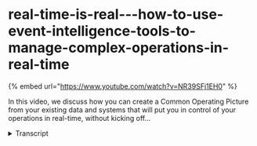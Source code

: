 # real-time-is-real---how-to-use-event-intelligence-tools-to-manage-complex-operations-in-real-time
{% embed url="https://www.youtube.com/watch?v=NR39SFj1EH0" %}



In this video, we discuss how you can create a Common Operating Picture from your existing data and systems that will put you in control of your operations in real-time, without kicking off...
<details>
<summary>Transcript</summary>In this video, we discuss how you can create a Common Operating Picture from your existing data and systems that will put you in control of your operations in real-time, without kicking off...
welcome to this overview presentation on

xmpro's event intelligence tools that

help you manage complex operations in

real time at scale XM Pro enables you to

create a common operating picture that

informs you of what business events are

happening or likely to happen and put

you in control of how you respond to

these events that impact your operations

I'd like to start with an example of an

XM Pro customer who got this right

This Global Mining Company reduced

underground conveyor downtime for a

specific failure mode by more than 70

percent and as a result I gained 184

hours of additional production equating

to about 44 000 product tons for this

particular mine all this happened one

mile underground and XM Pro provides a

common operating picture for 52

conveyors covering more than 50 miles or

80 kilometers of underground tunnels

this common operating picture is a

simple London Tube map star

representation of the underground

conveyor system at the start of the

project the XM Pro recommendation engine

identified many high and medium severity

events that needed to be responded to

before the motor protection would trip

and stop the the conveyor system

five months later the picture changed

drastically there were only a handful of

medium severity events and the

maintenance planners had more than

enough time to address these in advance

the overall time to resolve new events

decreased drastically from 556 hours to

276 hours as reliability Engineers now

spent more time during the initial

investigation phase which has gone up

from 1 hour 46 minutes to 12 hours 42

minutes these Engineers now have the

right data to address the real causes of

downtime at the right time

not only did they manage to address

downtime of the conveyors for specific

root causes but they extended this

common operating picture to underground

borers and in the following six months

they added pumps crushes fans and some

money some management oee kpis to the

operating picture

with the XM Pro digital twin composition

platform that could add capabilities

incrementally as they built out new

event intelligence

that the common operating picture

provides this includes adding computer

vision to detect splice failure on the

conveyors for example

by also combining the conveyors with the

Boris and the Hoist they created an

underground digital twin that provides a

real-time common operating picture of

the crucial and critical subsurface

operations with prescriptive

recommendations that provide a

consistent response to events that are

happening or are likely to happen

the leadership of the company saw the

fact that their own Engineers were able

to compose this operational view

themselves as the real digital

transformation that they were seeking it

provides them with a competitive

advantage that drastically improves

operations

it further enables them to add

additional capabilities to existing use

cases in an incremental way to create

composite or system digital twins

combining the conveyor in the borers as

a basic underground digital twin

provides a common operating picture of

the combined assets that form a key part

of the underground operations

the example common operating picture

delivers greater than 10x return on

investment in the first year and the

time to value for the first use case was

less than 30 days it also enabled the

business to capture expert knowledge as

part of the process and currently it's

processing about 42 million messages a

day which equates to about 340 million

data points so significant scaling from

that perspective

so what problem is XM Pro solving for us

real-time operations is real every day

your business is exposed to more and

more internal and external events that

need to be responded to

in real time and these events can come

from

the actions of people in your business

the actions of your competitors

customers legislators suppliers

equipment that break down process

failures severe weather events the

operational intelligence that you gather

from all the other business systems that

you have all the other data sources and

web services

and currently we've seen the influx of

information from internet of things with

sensor based or smart device or

machine-borne data as part of this

Village of information that come at you

now how you respond to these events is

really the key

and the value of real-time information

that you receive on when things are

happening or likely to happen and

depreciate over time so when you know a

certain condition exists you have

limited time and depending on what it is

what the event is that time span that

you have to to respond to it very so you

want to be notified when these things

happen

now for us event intelligence is that

ability to still impact the outcome of

the event so it's typically as you see

here the sand is still flowing before it

lands and it settles then it becomes

business intelligence then I can do

reporting on what were my failures what

were the losses what we're trying to do

with the event intelligence and the

problem that X and pro is solving is how

do we how do we impact the outcome of an

event by having the ability to intervene

now this sounds

um

very straightforward but why is this odd

it requires subject matter experts to

understand have the knowledge and

context of the problem that needs to be

solved in real time then you need to be

able to

do the data engineering bring that

real-time data in do the orchestration

before you can create an application of

that in terms of a digital twin or a

application that can that can inform you

of the event that's happening and most

organizations have a challenge just

putting these three foundational things

together when we talk to operations

managers what we hear they say is they

just don't want to be blindsided by

business events or operational events

and this is not just in a certain area

but it's actually it spans across all

the areas in terms of the actual

production manufacturing processes the

asset health and performance

the environmental safety risk people in

HR processes and more and more Supply

chains all these events and the

combination of events causes a real

headache now this is where a common

operating picture provides information

at all levels of the organization to be

able to address that what we also hear

is that they want to reduce the Reliance

on third parties to create this

competitive Advantage because their

subject matter experts in the business

have a deep understanding of how it

works and most of the technologists

reliability Engineers automation

engineers

geophysicists people like that the the

technical business technologists have

more and more technical skills they are

technologists

so what you want to do with them is

given the ability to take some templates

and blueprints and expand on those to

create this so for that you want you

really want a no code application

composition kind of approach for those

subject matter experts they don't have

to code but they understand exactly what

they want to create and do that in a

composable fashion

the last thing we hear they say is that

they want to digitize and automate event

response so the

real objective is to be able to bring

all of the data from all these different

systems that you already have in the

business without ripping and replacing

them and automating that so that there's

Real Time Event detection and response

and this needs to be scaled out in a

large complex organization so for that

again you would want no code integration

with the orchestration and automation

capabilities now this is where

composable digital twins enable you to

actually create that event-based common

operating picture at scale

the notion of a common upriving picture

actually comes from emergency and

natural disaster response as well as

from the military we're at a strategic

tactical and operational level everyone

looks at the same data but from a

different perspective so it's all the

same data at the same at the different

levels but different perspectives on how

this is used

and the common operating picture from at

the Strategic level may have a higher

level in just in terms of kpis and

monitoring across a broad range at a

tactical level it's more of a planning

a lens that is applied in operational

level it is what is happening on a in a

very specific area around a specific

asset or production process

and you want that common operating

picture to be agile so that you can

change it as your business strategy or

some of the business conditions change

you need to be able to do that quite

simply and you want to you also want it

to be composable and maintained by your

own smes and bringing the data from all

the systems that you already have to

give you automated prescriptive

recommendations making sure that

different people have the same

actions on the same data set so to

create consistency across the

organization and being able to capture

the knowledge from experts in your

business and your future support that

with AI and machine learning and this

will enable you to close the loop on

actions it will provide a very

consistent way of dealing with certain

events happening in a by providing

prescriptive recommendations and a key

aspect is that you can actually use this

to create a self-validating digital twin

that continuously Monitor and validate

as it sits now how this common operating

picture fits into you in most typical

organizations you already have assets

that have sensors scada plc's all of

that there's hundreds of different

systems in your business already

historians erps all sorts of operational

databases and we're seeing emergence of

AI and machine learning tools and a

whole bunch of other third-party

applications and what you're trying to

do is manage that through people

processes and Technology automation that

you may already have so how you respond

to that when things happen now

the first part as we mentioned in the

event intelligence part is being able to

take the data in from all of these

different systems how do we take the

signals the data all of that into

and take the millions of data points and

reduce it to the the key events that we

are looking for whether production

events asset

health events or ESG and other risk

based events as well so how can we take

all those signals provide context to it

and then use that and the key few events

that we've that we've identified that

event intelligence create that common

operating picture at the Strategic

tactical and operational levels all the

same data nothing upwardly filtered to

make it look better when it gets to the

highest level everyone looks at the same

data but different lenses and this

provides the real operations

intelligence or the common operating

picture that enables people processes

and automation to actually deal with

that event response and the disruption

management that is associated with that

the other big benefit of using a a tool

like X and pro to create a common

operating picture is you can bring

prescriptive or you can create

prescriptive recommendations for at all

levels in a very consistent way you can

also bring in alarms and alerts from

other systems into this common operating

view again to make sure that

recommendations are consistent across

the business

so XM Pro in itself well the the this

enables you to empower your your

smartest people to pull the the value

levers that align with your your

business at all levels it reduced the

risk of being blindsided by key business

events that are happening or likely to

happen and it improves accountability

and close the feedback loop that

provides availability visibility and the

opportunity for learning

example itself is a digital twin

composition platform that accelerates

operational and situational awareness

and we do this in a now code fashion

for those industrial business

technologists to be able to create a

common operating picture composable

digital twins that are more complex and

then real-time event intelligence

applications

and we do this

as a business capability to to help with

safer green and more responsible

industrial operations and doing it

faster so that there's a there are

higher efficiencies and economic return

for everyone in the ecosystem talking

about the ecosystem

in the specifically in large complex

environments there is a ecosystem of

existing applications and the role that

XM Pro fulfills in this is is

orchestrating and providing the

composition from all of these different

systems to create that composable

digital twin that that will give you a

common operating picture so

bringing in or not it's not replacing

and ripping and replacing all any of the

systems that you have but it's more

around how do we integrate and and

orchestrate the information and

capabilities from the different systems

now this application composition

approach is not a new thing and it's

for example this is positioned or this

is from Gartner on creating scalable

um composable applications for the type

of industries that or the type of

applications that we see in large-scale

industry and this consists of an

integrated data fabric at the bottom

coming from multiple data sources but

there's this notion of a composition

platform that handles integration

orchestration ux development and you

have packaged business capabilities that

sit within

this that you can reuse so leak

detection or credit fraud or things like

that these are all package capabilities

that you can reuse and some of them

might be application based some of it

might be process based some of them

might be might be data type package

business capabilities but that enables

you to grade

what is what they refer to as composed

application experiences what we've done

at XM Pro we've taken this approach and

turn that into composable digital twins

so xampro is a composable digital twin

platform and help enables you to do

integration composition orchestration

the development side and also the ux for

a whole bunch of capabilities and in our

Industries

the typical data types or physics-based

models analytics iot transactional

systems visual data and master data that

is all combined to be able to create

these type of composed digital twins

that provide a common operating picture

for example on on that long conveyor

predictive maintenance or first pass

yield optimization or intelligent

building energy optimization and we do

that with our data stream designer and

with our application designers the two

main components to be able to compose

these digital twins in a no code way

that are also explainable

and can be deployed at scale the

approach around uh

reusing capabilities is very similar to

what you see with the building bricks

that kids might play with in this

example I can break this apart and for

example build I off-road 4x4 vehicle

reusing many of the parts I might have

to add one or two others and I might be

left with a few ones afterwards but this

ability of composing and reusing Parts

is really how the composable digital

twin enable you to create a common

operating picture at scale

the way that we do that at XM Pro is

really in three steps the first one is

to create those data streams in a visual

drag and drop way and integrate to a

larger library of integration

endpoints that we have and then the next

part is to provide the visualization of

that in real time for the operations

this is where the common operating

picture gets visualized but the probably

one of the more important parts is how

do we make sure that we can action what

comes out of that in a consistent Manner

and that's where the XM prior

recommendation engine comes in

this is a quick overview of exam Pro and

how we deliver a common operating

picture using a composable digital twin

framework to enable you to run your

business in real time making better

decisions faster
</details>